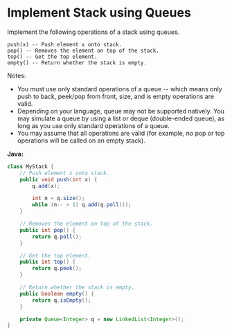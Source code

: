 # Implement Stack using Queues

Implement the following operations of a stack using queues.

    push(x) -- Push element x onto stack.
    pop() -- Removes the element on top of the stack.
    top() -- Get the top element.
    empty() -- Return whether the stack is empty.

Notes:

  - You must use only standard operations of a queue -- which means only push to back, peek/pop from front, size, and is empty operations are valid.
  - Depending on your language, queue may not be supported natively. You may simulate a queue by using a list or deque (double-ended queue), as long as you use only standard operations of a queue.
  - You may assume that all operations are valid (for example, no pop or top operations will be called on an empty stack).

**Java:**
```java
class MyStack {
    // Push element x onto stack.
    public void push(int x) {
        q.add(x);

        int n = q.size();
        while (n-- > 1) q.add(q.poll());
    }

    // Removes the element on top of the stack.
    public int pop() {
        return q.poll();
    }

    // Get the top element.
    public int top() {
        return q.peek();
    }

    // Return whether the stack is empty.
    public boolean empty() {
        return q.isEmpty();
    }

    private Queue<Integer> q = new LinkedList<Integer>();
}
```
